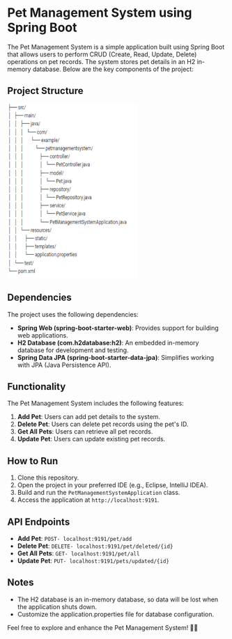 # Pet Management System using Spring Boot

The Pet Management System is a simple application built using Spring Boot that allows users to perform CRUD (Create, Read, Update, Delete) operations on pet records. The system stores pet details in an H2 in-memory database. Below are the key components of the project:

## Project Structure

<img src="https://github.com/Abhishek1061/Pet_Management_System_Project/blob/master/File_Structure/Structure.png" width=300, height=400>

## Dependencies

The project uses the following dependencies:

- **Spring Web (spring-boot-starter-web)**: Provides support for building web applications.
- **H2 Database (com.h2database:h2)**: An embedded in-memory database for development and testing.
- **Spring Data JPA (spring-boot-starter-data-jpa)**: Simplifies working with JPA (Java Persistence API).

## Functionality

The Pet Management System includes the following features:

1. **Add Pet**: Users can add pet details to the system.
2. **Delete Pet**: Users can delete pet records using the pet's ID.
3. **Get All Pets**: Users can retrieve all pet records.
4. **Update Pet**: Users can update existing pet records.

## How to Run

1. Clone this repository.
2. Open the project in your preferred IDE (e.g., Eclipse, IntelliJ IDEA).
3. Build and run the `PetManagementSystemApplication` class.
4. Access the application at `http://localhost:9191`.

## API Endpoints

- **Add Pet**: `POST- localhost:9191/pet/add`
- **Delete Pet**: `DELETE- localhost:9191/pet/deleted/{id}`
- **Get All Pets**: `GET- localhost:9191/pet/all`
- **Update Pet**: `PUT- localhost:9191/pets/updated/{id}`

## Notes

- The H2 database is an in-memory database, so data will be lost when the application shuts down.
- Customize the application.properties file for database configuration.

Feel free to explore and enhance the Pet Management System! 🐾🌟

